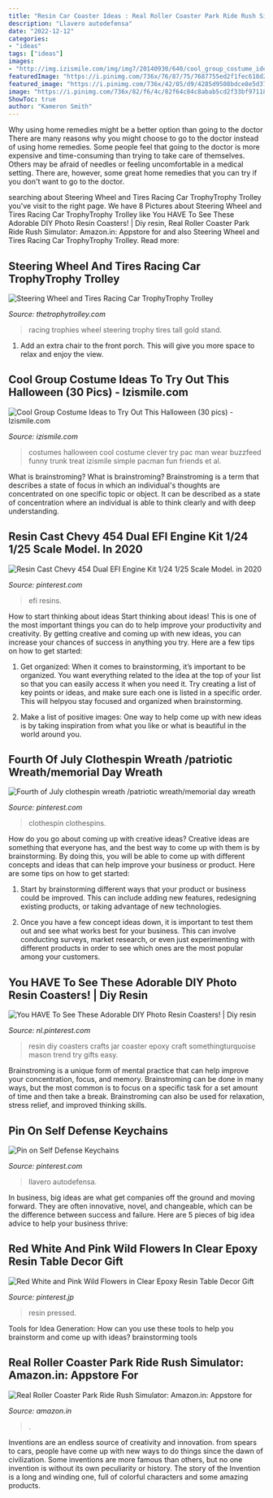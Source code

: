 ```yaml
---
title: "Resin Car Coaster Ideas : Real Roller Coaster Park Ride Rush Simulator: Amazon.in: Appstore For"
description: "Llavero autodefensa"
date: "2022-12-12"
categories:
- "ideas"
tags: ["ideas"]
images:
- "http://img.izismile.com/img/img7/20140930/640/cool_group_costume_ideas_to_try_out_this_halloween_640_13.jpg"
featuredImage: "https://i.pinimg.com/736x/76/87/75/7687755ed2f1fec618d2530f83cf842e.jpg"
featured_image: "https://i.pinimg.com/736x/42/85/d9/4285d9508bdce8e5d370918728bea889.jpg"
image: "https://i.pinimg.com/736x/82/f6/4c/82f64c84c8abab5cd2f33bf97118c09d.jpg"
ShowToc: true
author: "Kameron Smith"
---
```



Why using home remedies might be a better option than going to the doctor
There are many reasons why you might choose to go to the doctor instead of using home remedies. Some people feel that going to the doctor is more expensive and time-consuming than trying to take care of themselves. Others may be afraid of needles or feeling uncomfortable in a medical setting. There are, however, some great home remedies that you can try if you don't want to go to the doctor.

	

		
searching about Steering Wheel and Tires Racing Car TrophyTrophy Trolley you've visit to the right page. We have 8 Pictures about Steering Wheel and Tires Racing Car TrophyTrophy Trolley like You HAVE To See These Adorable DIY Photo Resin Coasters! | Diy resin, Real Roller Coaster Park Ride Rush Simulator: Amazon.in: Appstore for and also Steering Wheel and Tires Racing Car TrophyTrophy Trolley. Read more:
		
    
## Steering Wheel And Tires Racing Car TrophyTrophy Trolley

<img loading=lazy src="https://www.thetrophytrolley.com/wp-content/uploads/2016/02/rf34-1.jpg" onerror="this.onerror=null;this.src='https://tse1.mm.bing.net/th?id=OIP.iuEIRE9YWck_lVyIYpv2uwHaMA&amp;pid=15.1';" alt="Steering Wheel and Tires Racing Car TrophyTrophy Trolley">

_Source: thetrophytrolley.com_

>racing trophies wheel steering trophy tires tall gold stand. 

	

1. Add an extra chair to the front porch. This will give you more space to relax and enjoy the view. 

    
## Cool Group Costume Ideas To Try Out This Halloween (30 Pics) - Izismile.com

<img loading=lazy src="http://img.izismile.com/img/img7/20140930/640/cool_group_costume_ideas_to_try_out_this_halloween_640_13.jpg" onerror="this.onerror=null;this.src='https://tse1.mm.bing.net/th?id=OIP.aJH8xiVCG2H6Wv71gPtqswHaHM&amp;pid=15.1';" alt="Cool Group Costume Ideas to Try Out This Halloween (30 pics) - Izismile.com">

_Source: izismile.com_

>costumes halloween cool costume clever try pac man wear buzzfeed funny trunk treat izismile simple pacman fun friends et al. 

	

What is brainstroming?
What is brainstroming? Brainstroming is a term that describes a state of focus in which an individual's thoughts are concentrated on one specific topic or object. It can be described as a state of concentration where an individual is able to think clearly and with deep understanding.

    
## Resin Cast Chevy 454 Dual EFI Engine Kit 1/24 1/25 Scale Model. In 2020

<img loading=lazy src="https://i.pinimg.com/736x/42/85/d9/4285d9508bdce8e5d370918728bea889.jpg" onerror="this.onerror=null;this.src='https://tse2.mm.bing.net/th?id=OIP.nfJdYx399OnFWZlyTldtYQHaHa&amp;pid=15.1';" alt="Resin Cast Chevy 454 Dual EFI Engine Kit 1/24 1/25 Scale Model. in 2020">

_Source: pinterest.com_

>efi resins. 

	

How to start thinking about ideas
Start thinking about ideas! This is one of the most important things you can do to help improve your productivity and creativity. By getting creative and coming up with new ideas, you can increase your chances of success in anything you try. Here are a few tips on how to get started:
1. Get organized: When it comes to brainstorming, it’s important to be organized. You want everything related to the idea at the top of your list so that you can easily access it when you need it. Try creating a list of key points or ideas, and make sure each one is listed in a specific order. This will helpyou stay focused and organized when brainstorming.

2. Make a list of positive images: One way to help come up with new ideas is by taking inspiration from what you like or what is beautiful in the world around you.

    
## Fourth Of July Clothespin Wreath /patriotic Wreath/memorial Day Wreath

<img loading=lazy src="https://i.pinimg.com/736x/5a/c3/1f/5ac31f9c711e801ca8559733ba509909.jpg" onerror="this.onerror=null;this.src='https://tse2.mm.bing.net/th?id=OIP.aQjEhYbneIH9YP5xaPjgpwHaJ3&amp;pid=15.1';" alt="Fourth of July clothespin wreath /patriotic wreath/memorial day wreath">

_Source: pinterest.com_

>clothespin clothespins. 

	

How do you go about coming up with creative ideas?
Creative ideas are something that everyone has, and the best way to come up with them is by brainstorming. By doing this, you will be able to come up with different concepts and ideas that can help improve your business or product. Here are some tips on how to get started:
1. Start by brainstorming different ways that your product or business could be improved. This can include adding new features, redesigning existing products, or taking advantage of new technologies.

2. Once you have a few concept ideas down, it is important to test them out and see what works best for your business. This can involve conducting surveys, market research, or even just experimenting with different products in order to see which ones are the most popular among your customers.


    
## You HAVE To See These Adorable DIY Photo Resin Coasters! | Diy Resin

<img loading=lazy src="https://i.pinimg.com/736x/82/f6/4c/82f64c84c8abab5cd2f33bf97118c09d.jpg" onerror="this.onerror=null;this.src='https://tse2.mm.bing.net/th?id=OIP.-tqzLa4-L72OoSb3nxOgXwHaLo&amp;pid=15.1';" alt="You HAVE To See These Adorable DIY Photo Resin Coasters! | Diy resin">

_Source: nl.pinterest.com_

>resin diy coasters crafts jar coaster epoxy craft somethingturquoise mason trend try gifts easy. 

	

Brainstroming is a unique form of mental practice that can help improve your concentration, focus, and memory. Brainstroming can be done in many ways, but the most common is to focus on a specific task for a set amount of time and then take a break. Brainstroming can also be used for relaxation, stress relief, and improved thinking skills.

    
## Pin On Self Defense Keychains

<img loading=lazy src="https://i.pinimg.com/736x/76/87/75/7687755ed2f1fec618d2530f83cf842e.jpg" onerror="this.onerror=null;this.src='https://tse3.mm.bing.net/th?id=OIP.thIJ-COWEklux9xkNkMIVgHaJ3&amp;pid=15.1';" alt="Pin on Self Defense Keychains">

_Source: pinterest.com_

>llavero autodefensa. 

	

In business, big ideas are what get companies off the ground and moving forward. They are often innovative, novel, and changeable, which can be the difference between success and failure. Here are 5 pieces of big idea advice to help your business thrive:

    
## Red White And Pink Wild Flowers In Clear Epoxy Resin Table Decor Gift

<img loading=lazy src="https://i.pinimg.com/originals/8f/c3/a6/8fc3a648db52ab074d2eb02ac381c646.jpg" onerror="this.onerror=null;this.src='https://tse2.mm.bing.net/th?id=OIP.0N3s9XZEY61WqPc9r0R-swHaJ4&amp;pid=15.1';" alt="Red White and Pink Wild Flowers in Clear Epoxy Resin Table Decor Gift">

_Source: pinterest.jp_

>resin pressed. 

	

Tools for Idea Generation: How can you use these tools to help you brainstorm and come up with ideas?
brainstorming tools 
    
## Real Roller Coaster Park Ride Rush Simulator: Amazon.in: Appstore For

<img loading=lazy src="https://images-eu.ssl-images-amazon.com/images/I/91dgNcqmcdL.png" onerror="this.onerror=null;this.src='https://tse3.mm.bing.net/th?id=OIP.-pqxAEc3L6l-m3X5ZOlCJAHaEc&amp;pid=15.1';" alt="Real Roller Coaster Park Ride Rush Simulator: Amazon.in: Appstore for">

_Source: amazon.in_

>. 

	

Inventions are an endless source of creativity and innovation. from spears to cars, people have come up with new ways to do things since the dawn of civilization. Some inventions are more famous than others, but no one invention is without its own peculiarity or history. The story of the Invention is a long and winding one, full of colorful characters and some amazing products.

